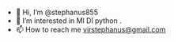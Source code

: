 - 👋 Hi, I’m @stephanus855
- 👀 I’m interested in Ml Dl python .
- 📫 How to reach me virstephanus@gmail.com

<!---
stephanus855/stephanus855 is a ✨ special ✨ repository because its `README.md` (this file) appears on your GitHub profile.
You can click the Preview link to take a look at your changes.
--->
